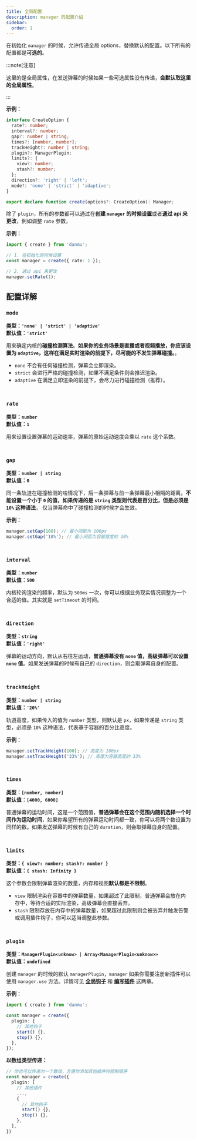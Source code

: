 ```yaml
---
title: 全局配置
description: manager 的配置介绍
sidebar:
  order: 1
---
```


在初始化 `manager` 的时候，允许传递全局 options，替换默认的配置。以下所有的配置都是**可选的**。

:::note[注意]

这里的是全局属性，在发送弹幕的时候如果一些可选属性没有传递，**会默认取这里的全局属性**。

:::

**示例：**

```ts title="init.ts" {16}
interface CreateOption {
  rate?: number;
  interval?: number;
  gap?: number | string;
  times?: [number, number];
  trackHeight?: number | string;
  plugin?: ManagerPlugin;
  limits?: {
    view?: number;
    stash?: number;
  };
  direction?: 'right' | 'left';
  mode?: 'none' | 'strict' | 'adaptive';
}

export declare function create(options?: CreateOption): Manager;
```

除了 `plugin`，所有的参数都可以通过在**创建 `manager` 的时候设置**或者**通过 api 来更改**，例如调整 `rate` 参数。

**示例：**

```ts title="init.ts"
import { create } from 'danmu';

// 1. 在初始化的时候设置
const manager = create({ rate: 1 });

// 2. 通过 api 来更改
manager.setRate(1);
```

## 配置详解

### `mode`

**类型：`'none' | 'strict' | 'adaptive'`**<br/>
**默认值：`'strict'`**

用来确定内核的**碰撞检测算法**。**如果你的业务场景是直播或者视频播放，你应该设置为 `adaptive`，这样在满足实时渲染的前提下，尽可能的不发生弹幕碰撞。**。

- `none` 不会有任何碰撞检测，弹幕会立即渲染。
- `strict` 会进行严格的碰撞检测，如果不满足条件则会推迟渲染。
- `adaptive` 在满足立即渲染的前提下，会尽力进行碰撞检测（推荐）。

<div style="border-bottom: 0.5px solid var(--sl-color-gray-5); padding: 10px 0" />

### `rate`

**类型：`number`**<br/>
**默认值：`1`**

用来设置设置弹幕的运动速率，弹幕的原始运动速度会乘以 `rate` 这个系数。

<div style="border-bottom: 0.5px solid var(--sl-color-gray-5); padding: 10px 0" />

### `gap`

**类型：`number | string`**<br/>
**默认值：`0`**

同一条轨道在碰撞检测的啥情况下，后一条弹幕与前一条弹幕最小相隔的距离。**不能设置一个小于 `0` 的值，如果传递的是 `string` 类型则代表是百分比，但是必须是 `10%` 这种语法**， 仅当弹幕命中了碰撞检测的时候才会生效。

**示例：**

```ts
manager.setGap(100); // 最小间距为 100px
manager.setGap('10%'); // 最小间距为容器宽度的 10%
```

<div style="border-bottom: 0.5px solid var(--sl-color-gray-5); padding: 10px 0" />

### `interval`

**类型：`number`**<br/>
**默认值：`500`**

内核轮询渲染的频率，默认为 `500ms` 一次，你可以根据业务现实情况调整为一个合适的值。其实就是 `setTimeout` 的时间。

<div style="border-bottom: 0.5px solid var(--sl-color-gray-5); padding: 10px 0" />

### `direction`

**类型：`string`**<br/>
**默认值：`'right'`**

弹幕的运动方向，默认从右往左运动，**普通弹幕没有 `none` 值，高级弹幕可以设置 `none` 值**。如果发送弹幕的时候有自己的 `direction`，则会取弹幕自身的配置。

<div style="border-bottom: 0.5px solid var(--sl-color-gray-5); padding: 10px 0" />

### `trackHeight`

**类型：`number | string`**<br/>
**默认值：`'20%'`**

轨道高度，如果传入的值为 `number` 类型，则默认是 `px`，如果传递是 `string` 类型，必须是 `10%` 这种语法，代表基于容器的百分比高度。

**示例：**

```ts
manager.setTrackHeight(100); // 高度为 100px
manager.setTrackHeight('33%'); // 高度为容器高度的 33%
```

<div style="border-bottom: 0.5px solid var(--sl-color-gray-5); padding: 10px 0" />

### `times`

**类型：`[number, number]`**<br/>
**默认值：`[4000, 6000]`**

普通弹幕的运动时间，这是一个范围值，**普通弹幕会在这个范围内随机选择一个时间作为运动时间**，如果你希望所有的弹幕运动时间都一致，你可以将两个数设置为同样的数。如果发送弹幕的时候有自己的 `duration`，则会取弹幕自身的配置。

<div style="border-bottom: 0.5px solid var(--sl-color-gray-5); padding: 10px 0" />

### `limits`

**类型：`{ view?: number; stash?: number }`**<br/>
**默认值：`{ stash: Infinity }`**

这个参数会限制弹幕渲染的数量，内存和视图**默认都是不限制**。

- `view` 限制渲染在容器中的弹幕数量，如果超过了此限制，普通弹幕会放在内存中，等待合适的实际渲染，高级弹幕会直接丢弃。
- `stash` 限制存放在内存中的弹幕数量，如果超过此限制则会被丢弃并触发告警或调用插件钩子，你可以适当调整此参数。

<div style="border-bottom: 0.5px solid var(--sl-color-gray-5); padding: 10px 0" />

### `plugin`

**类型：`ManagerPlugin<unknow> | Array<ManagerPlugin<unknow>>`**<br/>
**默认值：`undefined`**

创建 `manager` 的时候的默认 `managerPlugin`，`manager` 如果你需要注册新插件可以使用 `manager.use` 方法。详情可见 [**全局钩子**](../manager-hooks) 和 [**编写插件**](../../guide/create-plugin) 这两章。

**示例：**

```ts title="init.ts"
import { create } from 'danmu';

const manager = create({
  plugin: {
    // 其他钩子
    start() {},
    stop() {},
  },
});
```

**以数组类型传递：**

```ts
// 你也可以传递为一个数组，方便你添加其他插件时控制顺序
const manager = create({
  plugin: [
    // 其他插件
    ...,
    {
      // 其他钩子
      start() {},
      stop() {},
    },
  ],
})
```
